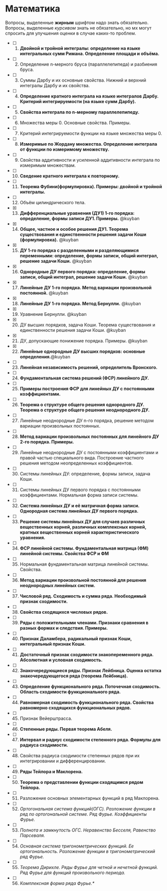 # Математика

Вопросы, выделенные **жирным** шрифтом надо знать обязательно. Вопросы, выделенные *курсивом* знать не обязательно, но мх могут спросить для улучшения оценки в случае каких-то проблем.

- [ ] 1. **Двойной и тройной интегралы: определение на языке интегральных сумм Римана. Определение площади и объёма.**
- [ ] 2. Определение n-мерного бруса (параллелепипеда) и разбиения бруса.
- [ ] 3. Суммы Дарбу и их основные свойства. Нижний и верхний интегралы Дарбу и их свойства.
- [ ] 4. **Определение кратного интеграла на языке интегралов Дарбу. Критерий интегрируемости (на языке сумм Дарбу).**
- [ ] 5. **Свойства интеграла по n-мерному параллелепипеду.**
- [ ] 6. Множества меры 0. Основные свойства. Примеры.
- [ ] 7. Критерий интегрируемости функции на языке множества меры 0.
- [ ] 8. **Измеримые по Жордану множества. Определение интеграла от функции по измеримому множеству.**
- [ ] 9. Свойства аддитивности и усиленной аддитивности интеграла по измеримым множествам.
- [ ] 10. **Сведение кратного интеграла к повторному.**
- [ ] 11. **Теорема Фубини(формулировка). Примеры: двойной и тройной интегралы.**
- [ ] 12. Объём цилиндрического тела.
- [x] 13. **Дифференциальные уравнения (ДУ1) 1-го порядка: определение, формы записи ДУ1. Примеры.** @kuyban
- [x] 14. **Общее, частное и особое решения ДУ1. Теорема существования и единственности решения задачи Коши (формулировка).** @kuyban
- [x] 15. **ДУ 1-го порядка с разделенными и разделяющимися переменными: определение, формы записи, общий интеграл, решение задачи Коши.** @kuyban
- [x] 16. **Однородные ДУ первого порядка: определение, формы записи, общий интеграл, решение задачи Коши.** @kuyban
- [x] 17. **Линейные ДУ 1-го порядка. Метод вариации произвольной постоянной.** @kuyban
- [x] 18. **Линейные ДУ 1-го порядка. Метод Бернулли.** @kuyban
- [x] 19. Уравнение Бернулли. @kuyban
- [x] 20. ДУ высших порядков, задача Коши. Теорема существования и единственности решения задачи Коши. @kuyban
- [x] 21. ДУ, допускающие понижение порядка. Примеры. @kuyban
- [x] 22. **Линейные однородные ДУ высших порядков: основные определения.**@kuyban
- [ ] 23. **Линейная независимость решений, определитель Вронского.**
- [ ] 24. **Фундаментальная система решений (ФСР) линейного ДУ.**
- [ ] 25. **Примеры построения ФСР для линейных ДУ с постоянными коэффициентами.**
- [ ] 26. **Теорема о структуре общего решения однородного ДУ. Теорема о структуре общего решения неоднородного ДУ.**
- [ ] 27. Линейные неоднородные ДУ n-го порядка, решение методом вариации произвольных постоянных.
- [ ] 28. **Метод вариации произвольных постоянных для линейного ДУ 2-го порядка. Примеры.**
- [ ] 29. Линейные неоднородные ДУ с постоянными коэффициентами и правой частью специального вида. Построение частного решения методом неопределенных коэффициентов.
- [ ] 30. Системы линейных ДУ: определение, формы записи, задача Коши.
- [ ] 31. Системы линейных ДУ первого порядка с постоянными коэффициентами. Нормальная форма записи системы.
- [ ] 32. **Система линейных ДУ и её матричная форма записи. Однородная система линейных ДУ первого порядка.**
- [ ] 33. **Решение системы линейных ДУ для случаев различных вещественных корней, различных комплексных корней, кратных вещественных корней характеристического уравнения.**
- [ ] 34. **ФСР линейной системы. Фундаментальная матрица (ФМ) линейной системы. Свойства ФСР и ФМ**
- [ ] 35. Нормальная фундаментальная матрица линейной системы. Свойства.
- [ ] 36. **Метод вариации произвольной постоянной для решения неоднородных линейных систем.**
- [ ] 37. **Числовой ряд. Сходимость и сумма ряда. Необходимый признак сходимости.**
- [ ] 38. **Свойства сходящихся числовых рядов.**
- [ ] 39. **Ряды с положительными членами. Признаки сравнения в разных формах и следствия. Примеры.**
- [ ] 40. **Признак Даламбера, радикальный признак Коши, интегральный признак Коши.**
- [ ] 41. **Достаточный признак сходимости знакопеременного ряда. Абсолютная и условная сходимость.**
- [ ] 42. **Знакочередующиеся ряды. Признак Лейбница. Оценка остатка знакочередующегося ряда (теорема Лейбница).**
- [ ] 43. **Определение функционального ряда. Поточечная сходимость. Область сходимости функционального ряда.**
- [ ] 44. **Равномерная сходимость функционального ряда. Свойства равномерно сходящихся функциональных рядов.**
- [ ] 45. Признак Вейерштрасса.
- [ ] 46. **Степенные ряды. Первая теорема Абеля.**
- [ ] 47. **Интервал и радиус сходимости степенного ряда. Формулы для радиуса сходимости.**
- [ ] 48. Свойства радиуса сходимости степенных рядов при их интегрировании и дифференцировании.
- [ ] 49. **Ряды Тейлора и Маклорена.**
- [ ] 50. **Теорема о представлении функции сходящимся рядом Тейлора.**
- [ ] 51. Разложение основных элементарных функций в ряд Маклорена.
- [ ] 52. *Ортогональная система функций(ОГС). Разложение функции в ряд по ортогональной системе. Ряд Фурье. Коэффициенты Фурье.*
- [ ] 53. *Полнота и замкнутость ОГС. Неравенство Бесселя, Равенство Парсеваля.*
- [ ] 54. *Основная система тригонометрических функций. Ее ортогональность. Разложение функции в тригонометрический ряд Фурье.*
- [ ] 55. *Теорема Дирихле. Ряды Фурье для четной и нечетной функций. Ряд Фурье для функций произвольного периода.*
- [ ] 56. *Комплексная форма ряда Фурье.\**
